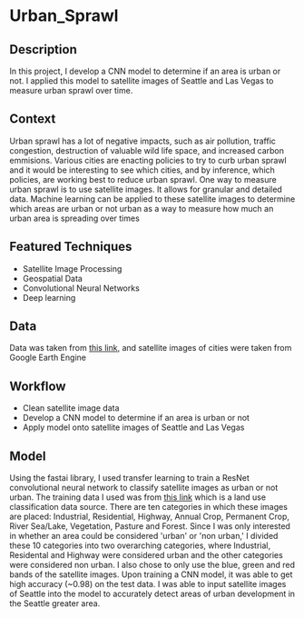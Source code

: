 # Urban_Sprawl


## Description
In this project, I develop a CNN model to determine if an area is urban or not.  I applied this model to satellite images of Seattle and Las Vegas to measure urban sprawl over time.

## Context
Urban sprawl has a lot of negative impacts, such as air pollution, traffic congestion, destruction of valuable wild life space, and increased carbon emmisions.  Various cities are enacting policies to try to curb urban sprawl and 
it would be interesting to see which cities, and by inference, which policies, are working best to reduce urban sprawl.  One way to measure urban sprawl is to use
satellite images.  It allows for granular and detailed data.  Machine learning can be applied to these satellite images to determine which areas are urban or not urban as a way to measure 
how much an urban area is spreading over times

## Featured Techniques
 * Satellite Image Processing
 * Geospatial Data
 * Convolutional Neural Networks
 * Deep learning
 

## Data
Data was taken from [this link](http://madm.dfki.de/downloads), and satellite images of cities were taken from Google Earth Engine


## Workflow
* Clean satellite image data
* Develop a CNN model to determine if an area is urban or not
* Apply model onto satellite images of Seattle and Las Vegas


## Model
Using the fastai library, I used transfer learning to train a ResNet convolutional neural network to classify satellite images as urban or not urban.  The training data I used was from [this link](http://madm.dfki.de/downloads) which is a land use classification data source.  There are ten categories in which these images are placed: Industrial, Residential, Highway, Annual Crop, Permanent Crop, River Sea/Lake, Vegetation, Pasture and Forest.  Since I was only interested in whether an area could be considered 'urban' or 'non urban,' I divided these 10 categories into two overarching categories, where Industrial, Residental and Highway were considered urban and the other categories were considered non urban.  I also chose to only use the blue, green and red bands of the satellite images.  Upon training a CNN model, it was able to get high accuracy (~0.98) on the test data. I was able to input satellite images of Seattle into the model to accurately detect areas of urban development in the Seattle greater area.




